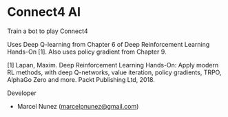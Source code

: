 # Connect4 AI

Train a bot to play Connect4

Uses Deep Q-learning from Chapter 6 of Deep Reinforcement Learning Hands-On [1]. Also uses policy gradient from Chapter 9.


[1] Lapan, Maxim. Deep Reinforcement Learning Hands-On: Apply modern RL methods, with deep Q-networks, value iteration, policy gradients, TRPO, AlphaGo Zero and more. Packt Publishing Ltd, 2018.

Developer
- Marcel Nunez (marcelpnunez@gmail.com)
